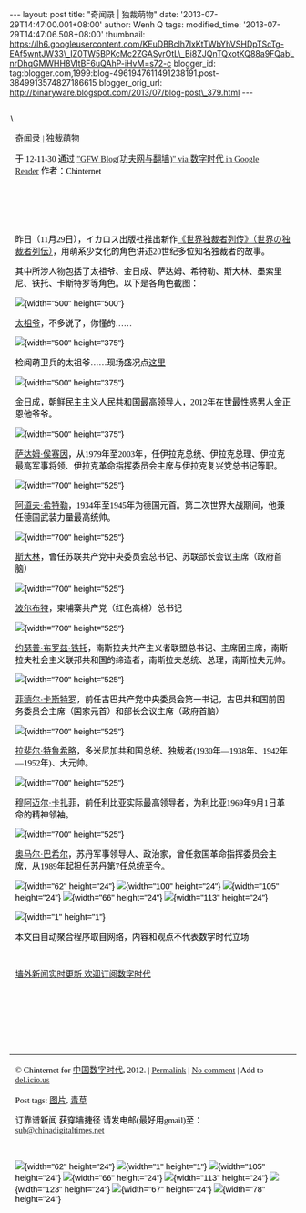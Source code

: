 --- layout: post title: "奇闻录 | 独裁萌物" date:
'2013-07-29T14:47:00.001+08:00' author: Wenh Q tags: modified\_time:
'2013-07-29T14:47:06.508+08:00' thumbnail:
https://lh6.googleusercontent.com/KEuDBBclh7lxKtTWbYhVSHDpTScTg-EAf5wntJW33\_IZ0TW5BPKcMc2ZGASyrOtL\_Bi8ZJQnTQxotKQ88a9FQabLnrDhqGMWHH8VltBF6uQAhP-iHvM=s72-c
blogger\_id:
tag:blogger.com,1999:blog-4961947611491238191.post-3849913574827186615
blogger\_orig\_url:
http://binaryware.blogspot.com/2013/07/blog-post\_379.html ---
<div
style="color: black; direction: ltr; font-family: &quot;Arial&quot;; font-size: 11pt; margin-bottom: 0; margin-left: 1.5pt; margin-right: 1.5pt; margin-top: 0; padding-bottom: 0; padding-left: 0; padding-right: 0; padding-top: 0.8pt;">

\

</div>

<div
style="color: black; direction: ltr; font-family: &quot;Arial&quot;; font-size: 11pt; margin-bottom: 0; margin-left: 7.5pt; margin-right: 7.5pt; margin-top: 0; padding: 0;">

<span
style="color: #0000ee; font-family: &quot;Verdana&quot;; text-decoration: underline;">[奇闻录
|
独裁萌物](http://feedproxy.google.com/~r/chinagfwblog/~3/N4q6w7nz99k/)</span>

</div>

<div
style="color: black; direction: ltr; font-family: &quot;Arial&quot;; font-size: 11pt; margin-bottom: 0; margin-left: 7.5pt; margin-right: 7.5pt; margin-top: 0; padding-bottom: 8pt; padding-left: 0; padding-right: 0; padding-top: 0;">

<span style="font-family: &quot;Verdana&quot;;">于 12-11-30 通过
</span><span
style="color: #0000ee; font-family: &quot;Verdana&quot;; text-decoration: underline;">["GFW
Blog(功夫网与翻墙)" via 数字时代 in Google
Reader](http://feeds2.feedburner.com/chinagfwblog)</span><span
style="font-family: &quot;Verdana&quot;;"> 作者：Chinternet</span>

</div>

<div
style="color: black; direction: ltr; font-family: &quot;Arial&quot;; font-size: 11pt; height: 11pt; margin-bottom: 0; margin-left: 7.5pt; margin-right: 7.5pt; margin-top: 0; padding: 0;">

<span style="font-family: &quot;Verdana&quot;;"></span>

</div>

<div
style="color: black; direction: ltr; font-family: &quot;Arial&quot;; font-size: 11pt; height: 11pt; margin-bottom: 0; margin-left: 7.5pt; margin-right: 7.5pt; margin-top: 0; padding: 0;">

<span style="font-family: &quot;Verdana&quot;;"></span>

</div>

<div
style="color: black; direction: ltr; font-family: &quot;Arial&quot;; font-size: 11pt; margin-bottom: 0; margin-left: 7.5pt; margin-right: 7.5pt; margin-top: 0; padding: 0;">

<span
style="font-family: &quot;Verdana&quot;;">昨日（11月29日），イカロス出版社推出新作</span><span
style="color: #0000ee; font-family: &quot;Verdana&quot;; text-decoration: underline;">[《世界独裁者列传》（世界の独裁者列伝）](http://www.amazon.co.jp/exec/obidos/ASIN/4863206607/akibablog-22/)</span><span
style="font-family: &quot;Verdana&quot;;">，用萌系少女化的角色讲述20世纪多位知名独裁者的故事。</span>

</div>

<div
style="color: black; direction: ltr; font-family: &quot;Arial&quot;; font-size: 11pt; margin-bottom: 0; margin-left: 7.5pt; margin-right: 7.5pt; margin-top: 0; padding: 0;">

<span
style="font-family: &quot;Verdana&quot;;">其中所涉人物包括了太祖爷、金日成、萨达姆、希特勒、斯大林、墨索里尼、铁托、卡斯特罗等角色。以下是各角色截图：</span>

</div>

<div
style="color: black; direction: ltr; font-family: &quot;Arial&quot;; font-size: 11pt; margin-bottom: 0; margin-left: 7.5pt; margin-right: 7.5pt; margin-top: 0; padding: 0;">

![](https://lh6.googleusercontent.com/KEuDBBclh7lxKtTWbYhVSHDpTScTg-EAf5wntJW33_IZ0TW5BPKcMc2ZGASyrOtL_Bi8ZJQnTQxotKQ88a9FQabLnrDhqGMWHH8VltBF6uQAhP-iHvM){width="500"
height="500"}

</div>

<div
style="color: black; direction: ltr; font-family: &quot;Arial&quot;; font-size: 11pt; margin-bottom: 0; margin-left: 7.5pt; margin-right: 7.5pt; margin-top: 0; padding: 0;">

<span
style="color: #0000ee; font-family: &quot;Verdana&quot;; text-decoration: underline;">[太祖爷](http://zh.wikipedia.org/zh-hant/%E6%AF%9B%E6%B3%BD%E4%B8%9C)</span><span
style="font-family: &quot;Verdana&quot;;">，不多说了，你懂的……</span>

</div>

<div
style="color: black; direction: ltr; font-family: &quot;Arial&quot;; font-size: 11pt; margin-bottom: 0; margin-left: 7.5pt; margin-right: 7.5pt; margin-top: 0; padding: 0;">

![](https://lh6.googleusercontent.com/UUCXUBLIJxOdmvqBsNre3ZTGzgd5vj_mnuMQtRV-JYa3YIKMBTprfzvuVx_4Y9l7u6ATH628LKui45bsDfDrM9o5B95ulCD_bPLewqUGQgoW9miICrg){width="500"
height="375"}

</div>

<div
style="color: black; direction: ltr; font-family: &quot;Arial&quot;; font-size: 11pt; margin-bottom: 0; margin-left: 7.5pt; margin-right: 7.5pt; margin-top: 0; padding: 0;">

<span
style="font-family: &quot;Verdana&quot;;">检阅萌卫兵的太祖爷……现场盛况点</span><span
style="color: #0000ee; font-family: &quot;Verdana&quot;; text-decoration: underline;">[这里](http://www.jcnews.com.cn/news/news_content/2012-05/04/content_166586.htm)</span>

</div>

<div
style="color: black; direction: ltr; font-family: &quot;Arial&quot;; font-size: 11pt; margin-bottom: 0; margin-left: 7.5pt; margin-right: 7.5pt; margin-top: 0; padding: 0;">

![](https://lh4.googleusercontent.com/eHkzBYPFZDNWQk5dzUUr54QNPeumjol3I6xTVXqiBqYZhdR0UUjYFAZj-j7fQt78Jc95IdLRqOiY3VmT8eF0qd5eu4vo8BAjS2uUijx1mfYxoc5N_wo){width="500"
height="375"}

</div>

<div
style="color: black; direction: ltr; font-family: &quot;Arial&quot;; font-size: 11pt; margin-bottom: 0; margin-left: 7.5pt; margin-right: 7.5pt; margin-top: 0; padding: 0;">

<span
style="color: #0000ee; font-family: &quot;Verdana&quot;; text-decoration: underline;">[金日成](http://zh.wikipedia.org/zh-hant/%E9%87%91%E6%97%A5%E6%88%90)</span><span
style="font-family: &quot;Verdana&quot;;">，朝鲜民主主义人民共和国最高领导人，2012年在世最性感男人金正恩他爷爷。</span>

</div>

<div
style="color: black; direction: ltr; font-family: &quot;Arial&quot;; font-size: 11pt; margin-bottom: 0; margin-left: 7.5pt; margin-right: 7.5pt; margin-top: 0; padding: 0;">

![](https://lh5.googleusercontent.com/vDKgDLsRzqXEBQlVWbrdzgcYZU2ypfcsHgpH3wzA6YhJHQyIF-MPr0bd4RbB1kQ7AVScyizUa6Oh9LGLWZgvTzgLI9kfRZGL3WnEYY9lt61lPIR3DdQ){width="500"
height="375"}

</div>

<div
style="color: black; direction: ltr; font-family: &quot;Arial&quot;; font-size: 11pt; margin-bottom: 0; margin-left: 7.5pt; margin-right: 7.5pt; margin-top: 0; padding: 0;">

<span
style="color: #0000ee; font-family: &quot;Verdana&quot;; text-decoration: underline;">[萨达姆·侯赛因](http://zh.wikipedia.org/wiki/%E8%90%A8%E8%BE%BE%E5%A7%86%C2%B7%E4%BE%AF%E8%B5%9B%E5%9B%A0)</span><span
style="font-family: &quot;Verdana&quot;;">，从1979年至2003年，任伊拉克总统、伊拉克总理、伊拉克最高军事将领、伊拉克革命指挥委员会主席与伊拉克复兴党总书记等职。</span>

</div>

<div
style="color: black; direction: ltr; font-family: &quot;Arial&quot;; font-size: 11pt; margin-bottom: 0; margin-left: 7.5pt; margin-right: 7.5pt; margin-top: 0; padding: 0;">

![](https://lh6.googleusercontent.com/drIYb1qgQSNXe9vPF5yMIjZ05NRKoFObJNA-P1kdsjkz1VItsxS-kjaqIOJfL5r6FbinwLEtFo76sdWIOhi_muqs8Dm9fD_ZlOzs9llNUPSr_JocaHM){width="700"
height="525"}

</div>

<div
style="color: black; direction: ltr; font-family: &quot;Arial&quot;; font-size: 11pt; margin-bottom: 0; margin-left: 7.5pt; margin-right: 7.5pt; margin-top: 0; padding: 0;">

<span
style="color: #0000ee; font-family: &quot;Verdana&quot;; text-decoration: underline;">[阿道夫·希特勒](http://zh.wikipedia.org/wiki/%E9%98%BF%E9%81%93%E5%A4%AB%C2%B7%E5%B8%8C%E7%89%B9%E5%8B%92)</span><span
style="font-family: &quot;Verdana&quot;;">，1934年至1945年为德国元首。第二次世界大战期间，他兼任德国武装力量最高统帅。</span>

</div>

<div
style="color: black; direction: ltr; font-family: &quot;Arial&quot;; font-size: 11pt; margin-bottom: 0; margin-left: 7.5pt; margin-right: 7.5pt; margin-top: 0; padding: 0;">

![](https://lh5.googleusercontent.com/5D82H4gf5PZqljTHXY2T2q92dV5eSWDV7i4VTACVCUOO1rON89__YVhijiNaVlfVaLVahFgYTvM5Co2HaealnkP2dmm-o4_tumuVAOUQSZI6fFCEd8U){width="700"
height="525"}

</div>

<div
style="color: black; direction: ltr; font-family: &quot;Arial&quot;; font-size: 11pt; margin-bottom: 0; margin-left: 7.5pt; margin-right: 7.5pt; margin-top: 0; padding: 0;">

<span
style="color: #0000ee; font-family: &quot;Verdana&quot;; text-decoration: underline;">[斯大林](http://zh.wikipedia.org/wiki/%E6%96%AF%E5%A4%A7%E6%9E%97)</span><span
style="font-family: &quot;Verdana&quot;;">，曾任苏联共产党中央委员会总书记、苏联部长会议主席（政府首脑）</span>

</div>

<div
style="color: black; direction: ltr; font-family: &quot;Arial&quot;; font-size: 11pt; margin-bottom: 0; margin-left: 7.5pt; margin-right: 7.5pt; margin-top: 0; padding: 0;">

![](https://lh4.googleusercontent.com/ln1gYf30g_2MpFclPoeNPZ6QKrDTXI11GVgmLROOx9-H4hfUtA4TF3tmgl_W_BXqd1MoqVy6txtpOIZspP9JxBn6oZvFush5g7XbCXpD_7CMNnDg9FU){width="700"
height="525"}

</div>

<div
style="color: black; direction: ltr; font-family: &quot;Arial&quot;; font-size: 11pt; margin-bottom: 0; margin-left: 7.5pt; margin-right: 7.5pt; margin-top: 0; padding: 0;">

<span
style="color: #0000ee; font-family: &quot;Verdana&quot;; text-decoration: underline;">[波尔布特](http://zh.wikipedia.org/wiki/%E6%B3%A2%E5%B0%94%E5%B8%83%E7%89%B9)</span><span
style="font-family: &quot;Verdana&quot;;">，柬埔寨共产党（红色高棉）总书记</span>

</div>

<div
style="color: black; direction: ltr; font-family: &quot;Arial&quot;; font-size: 11pt; margin-bottom: 0; margin-left: 7.5pt; margin-right: 7.5pt; margin-top: 0; padding: 0;">

![](https://lh4.googleusercontent.com/o1IzKqnGyOnTX98jl9N4c5YrSehkKpIOBNpvsrcxuiv5qOm3x1N5F488qSiJmquT6Fdgb5_ybH909jkk2XrA-52ZFqQgsd97ZACiioY0enNRCqou2js){width="700"
height="525"}

</div>

<div
style="color: black; direction: ltr; font-family: &quot;Arial&quot;; font-size: 11pt; margin-bottom: 0; margin-left: 7.5pt; margin-right: 7.5pt; margin-top: 0; padding: 0;">

<span
style="color: #0000ee; font-family: &quot;Verdana&quot;; text-decoration: underline;">[约瑟普·布罗兹·铁托](http://zh.wikipedia.org/wiki/%E7%BA%A6%E7%91%9F%E6%99%AE%C2%B7%E5%B8%83%E7%BD%97%E5%85%B9%C2%B7%E9%93%81%E6%89%98)</span><span
style="font-family: &quot;Verdana&quot;;">，南斯拉夫共产主义者联盟总书记、主席团主席，南斯拉夫社会主义联邦共和国的缔造者，南斯拉夫总统、总理，南斯拉夫元帅。</span>

</div>

<div
style="color: black; direction: ltr; font-family: &quot;Arial&quot;; font-size: 11pt; margin-bottom: 0; margin-left: 7.5pt; margin-right: 7.5pt; margin-top: 0; padding: 0;">

![](https://lh3.googleusercontent.com/nOhfc8TrFHUG1oY9_guI7mxhr4n_yT1eHc2_G6wqprg29ycBbpYOlNXWOlmeYVOlsnB_z0eDjS5UTe7yrOaxVsHMG16RRy7s_KAfPnFZwKgMuvh0yAs){width="700"
height="525"}

</div>

<div
style="color: black; direction: ltr; font-family: &quot;Arial&quot;; font-size: 11pt; margin-bottom: 0; margin-left: 7.5pt; margin-right: 7.5pt; margin-top: 0; padding: 0;">

<span
style="color: #0000ee; font-family: &quot;Verdana&quot;; text-decoration: underline;">[菲德尔·卡斯特罗](http://zh.wikipedia.org/wiki/%E8%8F%B2%E5%BE%B7%E5%B0%94%C2%B7%E5%8D%A1%E6%96%AF%E7%89%B9%E7%BD%97)</span><span
style="font-family: &quot;Verdana&quot;;">，前任古巴共产党中央委员会第一书记，古巴共和国前国务委员会主席（国家元首）和部长会议主席（政府首脑）</span>

</div>

<div
style="color: black; direction: ltr; font-family: &quot;Arial&quot;; font-size: 11pt; margin-bottom: 0; margin-left: 7.5pt; margin-right: 7.5pt; margin-top: 0; padding: 0;">

![](https://lh3.googleusercontent.com/EwvH1e62i8MIIBw1JjDvktC8Cso9Q15_988XTpz0Xivd4YPSX9CRelWLw-v7pRLLiM24_9I6qBSkojL9td_5zTmKZn1JxCmI3rBsF9k7QdUHo12EN6I){width="700"
height="525"}

</div>

<div
style="color: black; direction: ltr; font-family: &quot;Arial&quot;; font-size: 11pt; margin-bottom: 0; margin-left: 7.5pt; margin-right: 7.5pt; margin-top: 0; padding: 0;">

<span
style="color: #0000ee; font-family: &quot;Verdana&quot;; text-decoration: underline;">[拉斐尔·特鲁希略](http://zh.wikipedia.org/wiki/%E6%8B%89%E6%96%90%E5%B0%94%C2%B7%E7%89%B9%E9%B2%81%E5%B8%8C%E7%95%A5)</span><span
style="font-family: &quot;Verdana&quot;;">，多米尼加共和国总统、独裁者(1930年—1938年、1942年—1952年)、大元帅。</span>

</div>

<div
style="color: black; direction: ltr; font-family: &quot;Arial&quot;; font-size: 11pt; margin-bottom: 0; margin-left: 7.5pt; margin-right: 7.5pt; margin-top: 0; padding: 0;">

![](https://lh3.googleusercontent.com/yHYqkNdgUTWNTpcMcRvoFzy2oQ_zsPwN4SghX7rrUS0wZRVm0C9oO_sI-sXCws4z41W-yTq3FDrH5okS8MtK6n5825aB_LiPj4OuVZSNF_RbNuAVbkc){width="700"
height="525"}

</div>

<div
style="color: black; direction: ltr; font-family: &quot;Arial&quot;; font-size: 11pt; margin-bottom: 0; margin-left: 7.5pt; margin-right: 7.5pt; margin-top: 0; padding: 0;">

<span
style="color: #0000ee; font-family: &quot;Verdana&quot;; text-decoration: underline;">[穆阿迈尔·卡扎菲](http://zh.wikipedia.org/wiki/%E7%A9%86%E9%98%BF%E8%BF%88%E5%B0%94%C2%B7%E5%8D%A1%E6%89%8E%E8%8F%B2)</span><span
style="font-family: &quot;Verdana&quot;;">，前任利比亚实际最高领导者，为利比亚1969年9月1日革命的精神领袖。</span>

</div>

<div
style="color: black; direction: ltr; font-family: &quot;Arial&quot;; font-size: 11pt; margin-bottom: 0; margin-left: 7.5pt; margin-right: 7.5pt; margin-top: 0; padding: 0;">

![](https://lh5.googleusercontent.com/zaVwXHAVbhrr1a-npF_HdP9cRplv8M7cB9b2apawRpd2m9d5DHfeOhr7nHbzUaiPGPWK987KyPMYZHkvwwZLpbGDt8mCo92Yt6WLBqMKf5IR4b_3oNI){width="700"
height="525"}

</div>

<div
style="color: black; direction: ltr; font-family: &quot;Arial&quot;; font-size: 11pt; margin-bottom: 0; margin-left: 7.5pt; margin-right: 7.5pt; margin-top: 0; padding: 0;">

<span
style="color: #0000ee; font-family: &quot;Verdana&quot;; text-decoration: underline;">[奥马尔·巴希尔](http://zh.wikipedia.org/wiki/%E5%A5%A5%E9%A9%AC%E5%B0%94%C2%B7%E5%B7%B4%E5%B8%8C%E5%B0%94)</span><span
style="font-family: &quot;Verdana&quot;;">，苏丹军事领导人、政治家，曾任救国革命指挥委员会主席，从1989年起担任苏丹第7任总统至今。</span>

</div>

<div
style="color: black; direction: ltr; font-family: &quot;Arial&quot;; font-size: 11pt; margin-bottom: 0; margin-left: 7.5pt; margin-right: 7.5pt; margin-top: 0; padding: 0;">

![](https://lh5.googleusercontent.com/lbmFlHD6ZXb36azWh5-yUnH1ovU_q_ulIHtHkKLYI8YVEjvDRWPcgvoh_XQQGEg0d_YsGeWv7oxyIwcHLcpIpXzgjzJUbBMw4xbIauk2DLUzGqA3CYw){width="62"
height="24"}<span
style="font-family: &quot;Verdana&quot;;"> </span>![](https://lh4.googleusercontent.com/7P6GnrpE7oan3RRgxT7ei1Hv8MAA198WCUUiExIBpEWvH68sAKMXqS7n69i1DQ_tzjeIpvi_CP665mDweGimlBoe16R8_La8ee4fytlnXnALBJsPu3I){width="100"
height="24"}<span
style="font-family: &quot;Verdana&quot;;"> </span>![](https://lh5.googleusercontent.com/wwVjlmht73W9kiGxak_otsveaia-3rThrAaZ3wCj3oQqnvsVq643SyYy3Lny6HcgKwJAzPkam1pbkK3EoX-WKwoKCAsE7k4C5i4Cx45UY6YgXOI-gec){width="105"
height="24"}<span
style="font-family: &quot;Verdana&quot;;"> </span>![](https://lh4.googleusercontent.com/HgKo2enVeH_BiKm2S-lj1vcMO3NN4Kc2PzgbAI6CWgCqybxVRsH3_fLh4QLKFMuplHUrGgsA8sHcWCZBPkDFMx_sE2tlk4O3cnGfrKDQOZ9DJZ_CxwQ){width="66"
height="24"}<span
style="font-family: &quot;Verdana&quot;;"> </span>![](https://lh4.googleusercontent.com/JHois84Yob5PSegZl-lQlcKfFI3hgH9OshW9H5DZmajdD0YwTTTZnGQGHE1Jtqr8hEk3Pq4ybXXraU4QOWwPOJsaBQDPGglrkeIJDLWrVTfyhfpVIlg){width="113"
height="24"}

</div>

<div
style="color: black; direction: ltr; font-family: &quot;Arial&quot;; font-size: 11pt; margin-bottom: 0; margin-left: 7.5pt; margin-right: 7.5pt; margin-top: 0; padding: 0;">

![](https://lh3.googleusercontent.com/erZQMFXSJtRfB6Lscy1Xi3lQ5hFclmIQepl_sAU5KQ7LKwkjA_NCq47HmDUN7I4Jp7e7ZRikjZKXUNVZBbemFjWZ5zHtR31P9hUsmVwDLDIvm2UJsB4){width="1"
height="1"}

</div>

<div
style="color: black; direction: ltr; font-family: &quot;Arial&quot;; font-size: 11pt; margin-bottom: 0; margin-left: 7.5pt; margin-right: 7.5pt; margin-top: 0; padding: 0;">

<span
style="font-family: &quot;Verdana&quot;;">本文由自动聚合程序取自网络，内容和观点不代表数字时代立场</span>

</div>

<div
style="color: black; direction: ltr; font-family: &quot;Arial&quot;; font-size: 11pt; height: 11pt; margin-bottom: 0; margin-left: 7.5pt; margin-right: 7.5pt; margin-top: 0; padding: 0;">

<span style="font-family: &quot;Verdana&quot;;"></span>

</div>

<div
style="color: black; direction: ltr; font-family: &quot;Arial&quot;; font-size: 11pt; margin-bottom: 0; margin-left: 7.5pt; margin-right: 7.5pt; margin-top: 0; padding: 0;">

<span
style="color: #0000ee; font-family: &quot;Verdana&quot;; text-decoration: underline;">[墙外新闻实时更新
欢迎订阅数字时代](http://eepurl.com/msuvD)</span>

</div>

<div
style="color: black; direction: ltr; font-family: &quot;Arial&quot;; font-size: 11pt; height: 11pt; margin-bottom: 0; margin-left: 7.5pt; margin-right: 7.5pt; margin-top: 0; padding: 0;">

<span
style="color: #0000ee; font-family: &quot;Verdana&quot;; text-decoration: underline;">[](http://eepurl.com/msuvD)</span>

</div>

<div
style="color: black; direction: ltr; font-family: &quot;Arial&quot;; font-size: 11pt; height: 11pt; margin-bottom: 0; margin-left: 7.5pt; margin-right: 7.5pt; margin-top: 0; padding: 0;">

<span
style="color: #0000ee; font-family: &quot;Verdana&quot;; text-decoration: underline;">[](http://eepurl.com/msuvD)</span>

</div>

<div
style="color: black; direction: ltr; font-family: &quot;Arial&quot;; font-size: 11pt; height: 11pt; margin-bottom: 0; margin-left: 7.5pt; margin-right: 7.5pt; margin-top: 0; padding: 0;">

<span
style="color: #0000ee; font-family: &quot;Verdana&quot;; text-decoration: underline;">[](http://eepurl.com/msuvD)</span>

</div>

<div
style="color: black; direction: ltr; font-family: &quot;Arial&quot;; font-size: 11pt; height: 11pt; margin-bottom: 0; margin-left: 7.5pt; margin-right: 7.5pt; margin-top: 0; padding: 0;">

<span
style="color: #0000ee; font-family: &quot;Verdana&quot;; text-decoration: underline;">[](http://eepurl.com/msuvD)</span>

</div>

------------------------------------------------------------------------

<div
style="color: black; direction: ltr; font-family: &quot;Arial&quot;; font-size: 11pt; margin-bottom: 0; margin-left: 7.5pt; margin-right: 7.5pt; margin-top: 0; padding: 0;">

<span style="font-family: &quot;Verdana&quot;;">© Chinternet for
</span><span
style="color: #0000ee; font-family: &quot;Verdana&quot;; text-decoration: underline;">[中国数字时代](https://mycdtweb.info/chinese)</span><span
style="font-family: &quot;Verdana&quot;;">, 2012. | </span><span
style="color: #0000ee; font-family: &quot;Verdana&quot;; text-decoration: underline;">[Permalink](https://mycdtweb.info/chinese/2012/11/%e5%a5%87%e9%97%bb%e5%bd%95-%e7%8b%ac%e8%a3%81%e8%90%8c%e7%89%a9/)</span><span
style="font-family: &quot;Verdana&quot;;"> | </span><span
style="color: #0000ee; font-family: &quot;Verdana&quot;; text-decoration: underline;">[No
comment](https://mycdtweb.info/chinese/2012/11/%e5%a5%87%e9%97%bb%e5%bd%95-%e7%8b%ac%e8%a3%81%e8%90%8c%e7%89%a9/#comments)</span><span
style="font-family: &quot;Verdana&quot;;"> | Add to </span><span
style="color: #0000ee; font-family: &quot;Verdana&quot;; text-decoration: underline;">[del.icio.us](http://del.icio.us/post?url=https://mycdtweb.info/chinese/2012/11/%E5%A5%87%E9%97%BB%E5%BD%95-%E7%8B%AC%E8%A3%81%E8%90%8C%E7%89%A9/&title=%E5%A5%87%E9%97%BB%E5%BD%95+%7C+%E7%8B%AC%E8%A3%81%E8%90%8C%E7%89%A9)</span>

</div>

<div
style="color: black; direction: ltr; font-family: &quot;Arial&quot;; font-size: 11pt; margin-bottom: 0; margin-left: 7.5pt; margin-right: 7.5pt; margin-top: 0; padding: 0;">

<span style="font-family: &quot;Verdana&quot;;">Post tags: </span><span
style="color: #0000ee; font-family: &quot;Verdana&quot;; text-decoration: underline;">[图片](https://mycdtweb.info/chinese/tag/%e5%9b%be%e7%89%87/?category=18271)</span><span
style="font-family: &quot;Verdana&quot;;">, </span><span
style="color: #0000ee; font-family: &quot;Verdana&quot;; text-decoration: underline;">[毒草](https://mycdtweb.info/chinese/tag/%e6%af%92%e8%8d%89/?category=18271)</span>

</div>

<div
style="color: black; direction: ltr; font-family: &quot;Arial&quot;; font-size: 11pt; margin-bottom: 0; margin-left: 7.5pt; margin-right: 7.5pt; margin-top: 0; padding: 0;">

<span style="font-family: &quot;Verdana&quot;;">订靠谱新闻 获穿墙捷径
请发电邮(最好用gmail)至：</span><span
style="color: #0000ee; font-family: &quot;Verdana&quot;; text-decoration: underline;"><sub@chinadigitaltimes.net></span>

</div>

<div
style="color: black; direction: ltr; font-family: &quot;Arial&quot;; font-size: 11pt; height: 11pt; margin-bottom: 0; margin-left: 7.5pt; margin-right: 7.5pt; margin-top: 0; padding: 0;">

<span
style="color: #0000ee; font-family: &quot;Verdana&quot;; text-decoration: underline;">[](mailto:sub@chinadigitaltimes.net)</span>

</div>

<div
style="color: black; direction: ltr; font-family: &quot;Arial&quot;; font-size: 11pt; margin-bottom: 0; margin-left: 7.5pt; margin-right: 7.5pt; margin-top: 0; padding: 0;">

![](https://lh5.googleusercontent.com/QG7kz2yyC_cC_bNhLgkwj7VeHWAtoVfAdBV8K9DexuiZznLIkbMj2vJGWQOvwQLiFjJZAesZx1gyetN2vbB2k52MfLUa_lfDFBMy7uUl4N64nyiVg5g){width="62"
height="24"}<span
style="font-family: &quot;Verdana&quot;;"> </span>![](https://lh4.googleusercontent.com/mISDkgl9w04TdC6x9rpnBWMLiyAlnUl7BWwcslcZjK4icBtlZ8zap5y-sBCf3uwDQXjE_RXCZ-W507p-mqseXaHoLPEi6yO48-Tqwht9_gMsUrgxvic){width="1"
height="1"}<span
style="font-family: &quot;Verdana&quot;;"> </span>![](https://lh5.googleusercontent.com/UxyiJRED2-oSdAImep8OCCMrv588U--Gh3687vFFr2p8sSouRSIttdkulGF-1R7ZOvTkZqSwSeMAZakoFSDsbzKHVBWm5s4nWAu2MkiDWlSi7Cmom3U){width="105"
height="24"}<span
style="font-family: &quot;Verdana&quot;;"> </span>![](https://lh3.googleusercontent.com/LZK4NMXOgv1ksIyDCZh2glalgQy8QMYYolmAgdda5byim5BjOzoWjDUthyXi7DBPq6qpXfHXr7kyGQ2yz7GK33gHy47Jd22BhEGlcETAcIQhIPGKznU){width="66"
height="24"}<span
style="font-family: &quot;Verdana&quot;;"> </span>![](https://lh3.googleusercontent.com/uUMebjPQo8ndZ5S8KDfQSVMJq0Hg2wE42MmfdVmuH0tjGZ_arXyoFXqQGMpsLFUKqrt0y4v7OdazjuFggBSwJzXn3oFXkuvXi8WS5qrtYrVLCMMWxJU){width="113"
height="24"}<span
style="font-family: &quot;Verdana&quot;;"> </span>![](https://lh5.googleusercontent.com/edBc0T92ptAxUPb8EG4jkpR3y96wuyGOIJkvtZHoYlW0A1KFTh3D3HOmPbywlSIaY8m4Cr_v81mqvjc0rvzMV12PDsZtvWAQBpUUyE-G7ildMoRNCgM){width="123"
height="24"}<span
style="font-family: &quot;Verdana&quot;;"> </span>![](https://lh4.googleusercontent.com/kYHjDSxeKcs0ynAdJ7F8FGac5ZAUdkn_9Sj3luSPbuSXdY5WorJYpvYmOd7HKC4Yd0KT3XrMuDmp2LCl1f3XT2zCT8dQ-8JPPr_FZHEPD0IHpSKRDLo){width="67"
height="24"}<span
style="font-family: &quot;Verdana&quot;;"> </span>![](https://lh6.googleusercontent.com/ByV94Rhg7XmtQ2xGHmK1RvI4wFi2p1V_2cVqQchgC-nwI1uqbgBSncTwJc2rleDTqA7exa1ihj3Z2Ji7dbfEJ6I__JTI65vZUP9JpoPCFc9JsFR4jJ4){width="78"
height="24"}

</div>
